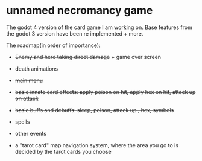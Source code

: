 # unnamed necromancy game
 The godot 4 version of the card game I am working on. Base features from the godot 3 version have been re implemented + more. 

 The roadmap(in order of importance):
 - ~~Enemy and hero taking direct damage~~ + game over screen
 - death animations
 - ~~main menu~~

 - ~~basic innate card effects: apply poison on hit, apply hex on hit, attack up on attack~~
 - ~~basic buffs and debuffs: sleep, poison, attack up , hex, symbols~~

 - spells
 - other events
 - a "tarot card" map navigation system, where the area you go to is decided by the tarot cards you choose

